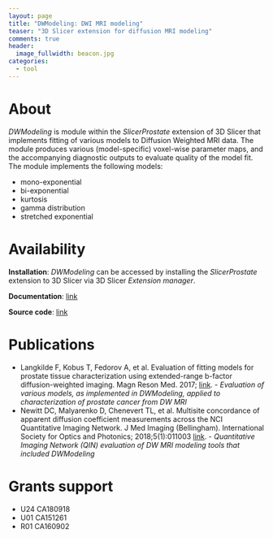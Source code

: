 ```yaml
---
layout: page
title: "DWModeling: DWI MRI modeling"
teaser: "3D Slicer extension for diffusion MRI modeling"
comments: true
header:
  image_fullwidth: beacon.jpg
categories:
  - tool
---
```


# About

_DWModeling_ is module within the _SlicerProstate_ extension of 3D Slicer that implements fitting of various models to Diffusion Weighted MRI data. The module produces various (model-specific) voxel-wise parameter maps, and the accompanying diagnostic outputs to evaluate quality of the model fit. The module implements the following models:
* mono-exponential
* bi-exponential
* kurtosis
* gamma distribution
* stretched exponential

# Availability

**Installation**: _DWModeling_ can be accessed by installing the _SlicerProstate_ extension to 3D Slicer via 3D Slicer _Extension manager_.

**Documentation**: [link](https://www.slicer.org/wiki/Documentation/Nightly/Modules/DWModeling)

**Source code**: [link](https://github.com/SlicerProstate/SlicerProstate/tree/master/DWModeling)

# Publications

* Langkilde F, Kobus T, Fedorov A, et al. Evaluation of fitting models for prostate tissue characterization using extended-range b-factor diffusion-weighted imaging. Magn Reson Med. 2017; [link](http://dx.doi.org/10.1002/mrm.26831). - _Evaluation of various models, as implemented in DWModeling, applied to characterization of prostate cancer from DW MRI_
* Newitt DC, Malyarenko D, Chenevert TL, et al. Multisite concordance of apparent diffusion coefficient measurements across the NCI Quantitative Imaging Network. J Med Imaging (Bellingham). International Society for Optics and Photonics; 2018;5(1):011003 [link](http://dx.doi.org/10.1117/1.JMI.5.1.011003). - _Quantitative Imaging Network (QIN) evaluation of DW MRI modeling tools that included DWModeling_

# Grants support

* U24 CA180918
* U01 CA151261
* R01 CA160902
